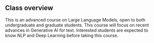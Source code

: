## Class overview
This is an advanced course on Large Language Models, open to both undergraduate and graduate students. This course will focus on recent advances in Generative AI for text. Interested students are expected to know NLP and Deep Learning before taking this course. 
